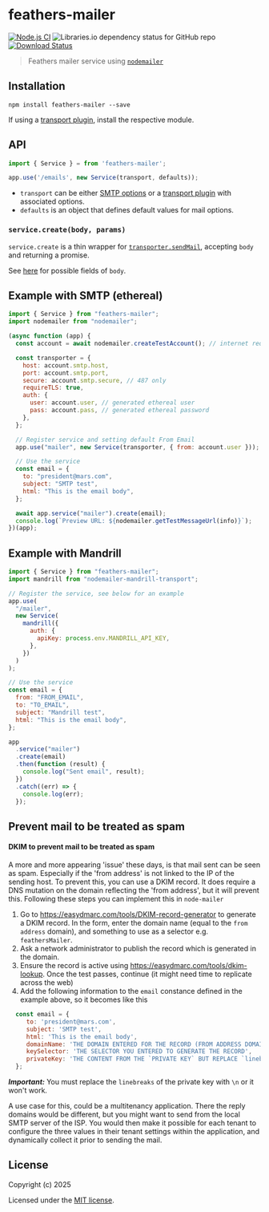 # feathers-mailer

[![Node.js CI](https://github.com/feathersjs-ecosystem/feathers-mailer/actions/workflows/node.js.yml/badge.svg)](https://github.com/feathersjs-ecosystem/feathers-mailer/actions/workflows/node.js.yml)
![Libraries.io dependency status for GitHub repo](https://img.shields.io/librariesio/github/feathersjs-ecosystem/feathers-mailer)
[![Download Status](https://img.shields.io/npm/dm/feathers-mailer.svg?style=flat-square)](https://www.npmjs.com/package/feathers-mailer)

> Feathers mailer service using [`nodemailer`](https://github.com/nodemailer/nodemailer)

## Installation

```shell
npm install feathers-mailer --save
```

If using a [transport plugin](https://nodemailer.com/transports/), install the respective module.

## API

```ts
import { Service } = from 'feathers-mailer';

app.use('/emails', new Service(transport, defaults));
```

- `transport` can be either [SMTP options](https://nodemailer.com/smtp/#general-options) or a [transport plugin](https://nodemailer.com/transports/) with associated options.
- `defaults` is an object that defines default values for mail options.

### `service.create(body, params)`

`service.create` is a thin wrapper for [`transporter.sendMail`](https://nodemailer.com/usage/#sending-mail), accepting `body` and returning a promise.

See [here](https://nodemailer.com/message/#commmon-fields) for possible fields of `body`.

## Example with SMTP (ethereal)

```js
import { Service } from "feathers-mailer";
import nodemailer from "nodemailer";

(async function (app) {
  const account = await nodemailer.createTestAccount(); // internet required

  const transporter = {
    host: account.smtp.host,
    port: account.smtp.port,
    secure: account.smtp.secure, // 487 only
    requireTLS: true,
    auth: {
      user: account.user, // generated ethereal user
      pass: account.pass, // generated ethereal password
    },
  };

  // Register service and setting default From Email
  app.use("mailer", new Service(transporter, { from: account.user }));

  // Use the service
  const email = {
    to: "president@mars.com",
    subject: "SMTP test",
    html: "This is the email body",
  };

  await app.service("mailer").create(email);
  console.log(`Preview URL: ${nodemailer.getTestMessageUrl(info)}`);
})(app);
```

## Example with Mandrill

```js
import { Service } from "feathers-mailer";
import mandrill from "nodemailer-mandrill-transport";

// Register the service, see below for an example
app.use(
  "/mailer",
  new Service(
    mandrill({
      auth: {
        apiKey: process.env.MANDRILL_API_KEY,
      },
    })
  )
);

// Use the service
const email = {
  from: "FROM_EMAIL",
  to: "TO_EMAIL",
  subject: "Mandrill test",
  html: "This is the email body",
};

app
  .service("mailer")
  .create(email)
  .then(function (result) {
    console.log("Sent email", result);
  })
  .catch((err) => {
    console.log(err);
  });
```

## Prevent mail to be treated as spam
#### DKIM to prevent mail to be treated as spam
A more and more appearing 'issue' these days, is that mail sent can be seen as spam. Especially if the 'from address' is not linked to the IP of the sending host. To prevent this, you can use a DKIM record. It does require a DNS mutation on the domain reflecting the 'from address', but it will prevent this. Following these steps you can implement this in `node-mailer`

1. Go to https://easydmarc.com/tools/DKIM-record-generator to generate a DKIM record. In the form, enter the domain name (equal to the `from address` domain), and something to use as a selector e.g. `feathersMailer`.
2. Ask a network administrator to publish the record which is generated in the domain.
3. Ensure the record is active using https://easydmarc.com/tools/dkim-lookup. Once the test passes, continue (it might need time to replicate across the web)
4. Add the following information to the `email` constance defined in the example above, so it becomes like this
```js
  const email = {
     to: 'president@mars.com',
     subject: 'SMTP test',
     html: 'This is the email body',
     domainName: 'THE DOMAIN ENTERED FOR THE RECORD (FROM ADDRESS DOMAIN)',
     keySelector: 'THE SELECTOR YOU ENTERED TO GENERATE THE RECORD',
     privateKey: 'THE CONTENT FROM THE `PRIVATE KEY` BUT REPLACE `linebreaks` WITH `\n`'
  };
```
***Important:*** You must replace the `linebreaks` of the private key with `\n` or it won't work.

A use case for this, could be a multitenancy application. There the reply domains would be different, but you might want to send from the local SMTP server of the ISP. You would then make it possible for each tenant to configure the three values in their tenant settings within the application, and dynamically collect it prior to sending the mail.

## License

Copyright (c) 2025

Licensed under the [MIT license](LICENSE).
